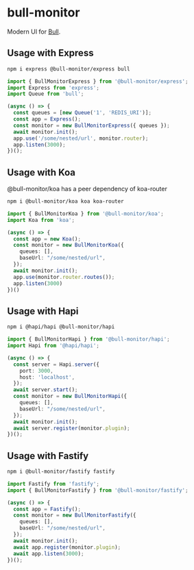 # bull-monitor

Modern UI for [Bull](https://github.com/OptimalBits/bull).

## Usage with Express
```sh
npm i express @bull-monitor/express bull
```

```typescript
import { BullMonitorExpress } from '@bull-monitor/express';
import Express from 'express';
import Queue from 'bull';

(async () => {
  const queues = [new Queue('1', 'REDIS_URI')];
  const app = Express();
  const monitor = new BullMonitorExpress({ queues });
  await monitor.init();
  app.use('/some/nested/url', monitor.router);
  app.listen(3000);
})();
```

## Usage with Koa

@bull-monitor/koa has a peer dependency of koa-router

```sh
npm i @bull-monitor/koa koa koa-router
```

```typescript
import { BullMonitorKoa } from '@bull-monitor/koa';
import Koa from 'koa';

(async () => {
  const app = new Koa();
  const monitor = new BullMonitorKoa({
    queues: [],
    baseUrl: "/some/nested/url",
  });
  await monitor.init();
  app.use(monitor.router.routes());
  app.listen(3000)
})()
```

## Usage with Hapi

```sh
npm i @hapi/hapi @bull-monitor/hapi
```

```typescript
import { BullMonitorHapi } from '@bull-monitor/hapi';
import Hapi from '@hapi/hapi';

(async () => {
  const server = Hapi.server({
    port: 3000,
    host: 'localhost',
  });
  await server.start();
  const monitor = new BullMonitorHapi({
    queues: [],
    baseUrl: "/some/nested/url",
  });
  await monitor.init();
  await server.register(monitor.plugin);
})();
```

## Usage with Fastify

```sh
npm i @bull-monitor/fastify fastify
```

```typescript
import Fastify from 'fastify';
import { BullMonitorFastify } from '@bull-monitor/fastify';

(async () => {
  const app = Fastify();
  const monitor = new BullMonitorFastify({
    queues: [],
    baseUrl: "/some/nested/url",
  });
  await monitor.init();
  await app.register(monitor.plugin);
  await app.listen(3000);
})();

```
